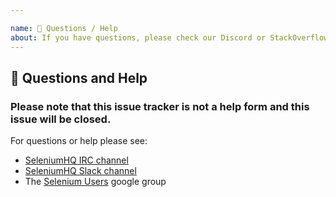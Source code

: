 ```yaml
---

name: 💬 Questions / Help
about: If you have questions, please check our Discord or StackOverflow
---
```


## 💬 Questions and Help

### Please note that this issue tracker is not a help form and this issue will be closed.

For questions or help please see:

- [SeleniumHQ IRC channel](https://webchat.freenode.net/)
- [SeleniumHQ Slack channel](https://seleniumhq.herokuapp.com/)
- The [Selenium Users](https://groups.google.com/forum/#!forum/selenium-users) google group
